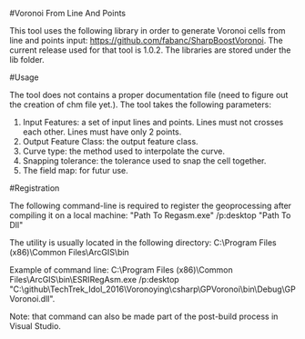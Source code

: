 #Voronoi From Line And Points

This tool uses the following library in order to generate Voronoi cells from line and points input: https://github.com/fabanc/SharpBoostVoronoi. The current release used for that tool is 1.0.2. The libraries are stored under the lib folder.

#Usage

The tool does not contains a proper documentation file (need to figure out the creation of chm file yet.). The tool takes the following parameters:

1. Input Features: a set of input lines and points. Lines must not crosses each other. Lines must have only 2 points.
2. Output Feature Class: the output feature class.
3. Curve type: the method used to interpolate the curve.
4. Snapping tolerance: the tolerance used to snap the cell together.
4. The field map: for futur use.


#Registration

The following command-line is required to register the geoprocessing after compiling it on a local machine:
"Path To Regasm.exe" /p:desktop "Path To Dll"

The utility is usually located in the following directory:
C:\Program Files (x86)\Common Files\ArcGIS\bin

Example of command line:
C:\Program Files (x86)\Common Files\ArcGIS\bin\ESRIRegAsm.exe /p:desktop "C:\github\TechTrek_Idol_2016\Voronoying\csharp\GPVoronoi\bin\Debug\GPVoronoi.dll".

Note: that command can also be made part of the post-build process in Visual Studio.